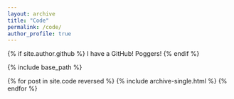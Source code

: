 ```yaml
---
layout: archive
title: "Code"
permalink: /code/
author_profile: true
---
```


{% if site.author.github %}
  I have a GitHub! Poggers!
{% endif %}

{% include base_path %}

{% for post in site.code reversed %}
  {% include archive-single.html %}
{% endfor %}
